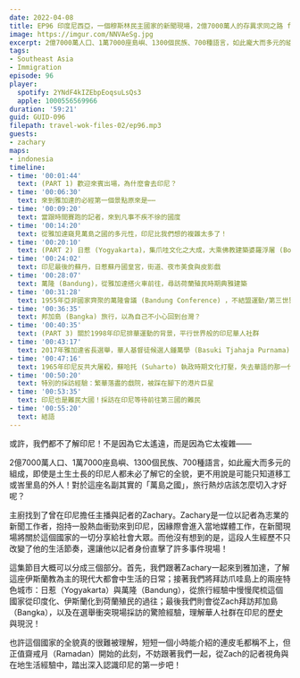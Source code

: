 ```yaml
---
date: 2022-04-08
title: EP96 印度尼西亞，一個穆斯林民主國家的新聞現場，2億7000萬人的存異求同之路 ft. 國際媒體記者 Zachary
image: https://imgur.com/NNVAeSg.jpg
excerpt: 2億7000萬人口、1萬7000座島嶼、1300個民族、700種語言，如此龐大而多元的組成，該怎麼切入才好呢？這集邀請了曾在印尼擔任主播與記者的Zachary，從雅加達的生活日常、爪哇島的特色歷史城市以及印尼華人圈的文化觀察，三大視角帶你踏出深入認識印尼的第一步！
tags:
- Southeast Asia
- Immigration
episode: 96
player:
  spotify: 2YNdF4kIZEbpEoqsuLsQs3
  apple: 1000556569966
duration: '59:21'
guid: GUID-096
filepath: travel-wok-files-02/ep96.mp3
guests:
- zachary
maps:
- indonesia
timeline:
- time: '00:01:44'
  text: (PART 1) 歡迎來賓出場，為什麼會去印尼？
- time: '00:06:30'
  text: 來到雅加達的必經第一個景點原來是⋯⋯
- time: '00:09:20'
  text: 當跟時間賽跑的記者，來到凡事不疾不徐的國度
- time: '00:14:20'
  text: 從雅加達窺見萬島之國的多元性，印尼比我們想的複雜太多了！
- time: '00:20:10'
  text: (PART 2) 日惹 (Yogyakarta)，集爪哇文化之大成，大乘佛教建築婆羅浮屠 (Borobudur) 與印度教建築普蘭巴南 (Prambanan)
- time: '00:24:02'
  text: 印尼最後的蘇丹，日惹蘇丹國皇宮，街道、夜市美食與皮影戲
- time: '00:28:07'
  text: 萬隆 (Bandung)，從雅加達搭火車前往，尋訪荷蘭殖民時期典雅建築
- time: '00:31:28'
  text: 1955年亞非國家齊聚的萬隆會議 (Bandung Conference) ，不結盟運動/第三世界形成的起點
- time: '00:36:35'
  text: 邦加島 (Bangka) 旅行，以為自己不小心回到台灣？
- time: '00:40:35'
  text: (PART 3) 關於1998年印尼排華運動的背景，平行世界般的印尼華人社群
- time: '00:43:17'
  text: 2017年雅加達省長選舉，華人基督徒候選人鍾萬學 (Basuki Tjahaja Purnama) 引發的示威，差點變成攻擊目標的採訪經驗
- time: '00:47:16'
  text: 1965年印尼反共大屠殺，蘇哈托 (Suharto) 執政時期文化打壓，失去華語的那一代印尼華裔
- time: '00:50:20'
  text: 特別的採訪經驗：繁華落盡的戲院，被踩在腳下的港片巨星
- time: '00:53:35'
  text: 印尼也是難民大國！採訪在印尼等待前往第三國的難民
- time: '00:55:20'
  text: 結語
---
```

或許，我們都不了解印尼！不是因為它太遙遠，而是因為它太複雜——

2億7000萬人口、1萬7000座島嶼、1300個民族、700種語言，如此龐大而多元的組成，即使是土生土長的印尼人都未必了解它的全貌，更不用說是可能只知道移工或峇里島的外人！對於這座名副其實的「萬島之國」，旅行熱炒店該怎麼切入才好呢？

主廚找到了曾在印尼擔任主播與記者的Zachary。Zachary是一位以記者為志業的新聞工作者，抱持一股熱血衝勁來到印尼，因緣際會進入當地媒體工作，在新聞現場將關於這個國家的一切分享給社會大眾。而他沒有想到的是，這段人生經歷不只改變了他的生活節奏，還讓他以記者身份直擊了許多事件現場！

這集節目大概可以分成三個部分。首先，我們跟著Zachary一起來到雅加達，了解這座伊斯蘭教為主的現代大都會中生活的日常；接著我們將拜訪爪哇島上的兩座特色城市：日惹（Yogyakarta）與萬隆（Bandung），從旅行經驗中慢慢爬梳這個國家從印度化、伊斯蘭化到荷蘭殖民的過往；最後我們則會從Zach拜訪邦加島（Bangka），以及在選舉衝突現場採訪的驚險經驗，理解華人社群在印尼的歷史與現況！

也許這個國家的全貌真的很難被理解，短短一個小時能介紹的連皮毛都稱不上，但正值齋戒月（Ramadan）開始的此刻，不妨跟著我們一起，從Zach的記者視角與在地生活經驗中，踏出深入認識印尼的第一步吧！
